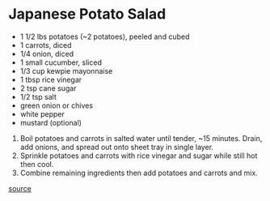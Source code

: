 # Japanese Potato Salad


* 1 1/2 lbs potatoes (~2 potatoes), peeled and cubed
* 1 carrots, diced
* 1/4 onion, diced
* 1 small cucumber, sliced
* 1/3 cup kewpie mayonnaise
* 1 tbsp rice vinegar
* 2 tsp cane sugar
* 1/2 tsp salt
* green onion or chives
* white pepper
* mustard (optional)

1. Boil potatoes and carrots in salted water until tender, ~15 minutes. Drain, add onions, and spread out onto sheet tray in single layer.
1. Sprinkle potatoes and carrots with rice vinegar and sugar while still hot then cool.
1. Combine remaining ingredients then add potatoes and carrots and mix.

[source](https://norecipes.com/japanese-potato-salad/)
